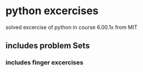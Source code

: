 # python excercises
solved excercise of python in course 6.00.1x from MIT
## includes problem Sets
### includes finger excercises
